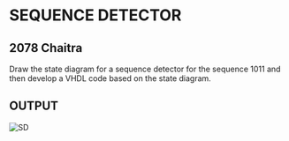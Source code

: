 # SEQUENCE DETECTOR
## 2078 Chaitra
Draw the state diagram for a sequence detector for the sequence 1011 and then develop a VHDL code based on the state diagram.


## OUTPUT
![SD](https://github.com/yamsubash/ES_VHDL/assets/149253579/e873ff31-957d-4074-9dee-d69e119ff522)
